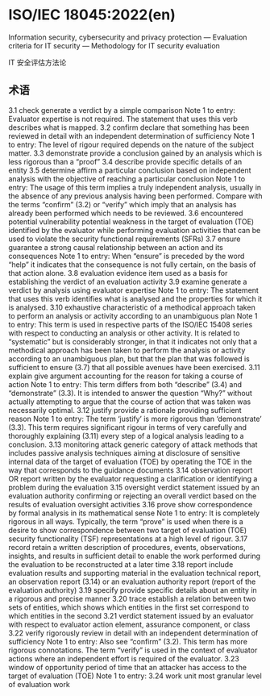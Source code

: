 # ISO/IEC 18045:2022(en)

Information security, cybersecurity and privacy protection — Evaluation criteria for IT security — Methodology for IT security evaluation


IT 安全评估方法论

## 术语
3.1
check
<evaluation> generate a verdict by a simple comparison
Note 1 to entry: Evaluator expertise is not required. The statement that uses this verb describes what is mapped.
3.2
confirm
<evaluation> declare that something has been reviewed in detail with an independent determination of sufficiency
Note 1 to entry: The level of rigour required depends on the nature of the subject matter.
3.3
demonstrate
<evaluation> provide a conclusion gained by an analysis which is less rigorous than a “proof”
3.4
describe
<evaluation> provide specific details of an entity
3.5
determine
<evaluation> affirm a particular conclusion based on independent analysis with the objective of reaching a particular conclusion
Note 1 to entry: The usage of this term implies a truly independent analysis, usually in the absence of any previous analysis having been performed. Compare with the terms “confirm” (3.2) or “verify” which imply that an analysis has already been performed which needs to be reviewed.
3.6
encountered potential vulnerability
potential weakness in the target of evaluation (TOE) identified by the evaluator while performing evaluation activities that can be used to violate the security functional requirements (SFRs)
3.7
ensure
<evaluation> guarantee a strong causal relationship between an action and its consequences
Note 1 to entry: When “ensure” is preceded by the word “help” it indicates that the consequence is not fully certain, on the basis of that action alone.
3.8
evaluation evidence
item used as a basis for establishing the verdict of an evaluation activity
3.9
examine
<evaluation> generate a verdict by analysis using evaluator expertise
Note 1 to entry: The statement that uses this verb identifies what is analysed and the properties for which it is analysed.
3.10
exhaustive
<evaluation> characteristic of a methodical approach taken to perform an analysis or activity according to an unambiguous plan
Note 1 to entry: This term is used in respective parts of the ISO/IEC 15408 series with respect to conducting an analysis or other activity. It is related to “systematic” but is considerably stronger, in that it indicates not only that a methodical approach has been taken to perform the analysis or activity according to an unambiguous plan, but that the plan that was followed is sufficient to ensure (3.7) that all possible avenues have been exercised.
3.11
explain
<evaluation> give argument accounting for the reason for taking a course of action
Note 1 to entry: This term differs from both “describe” (3.4) and “demonstrate” (3.3). It is intended to answer the question “Why?” without actually attempting to argue that the course of action that was taken was necessarily optimal.
3.12
justify
<evaluation> provide a rationale providing sufficient reason
Note 1 to entry: The term ‘justify’ is more rigorous than ‘demonstrate’ (3.3). This term requires significant rigour in terms of very carefully and thoroughly explaining (3.11) every step of a logical analysis leading to a conclusion.
3.13
monitoring attack
generic category of attack methods that includes passive analysis techniques aiming at disclosure of sensitive internal data of the target of evaluation (TOE) by operating the TOE in the way that corresponds to the guidance documents
3.14
observation report
OR
report written by the evaluator requesting a clarification or identifying a problem during the evaluation
3.15
oversight verdict
statement issued by an evaluation authority confirming or rejecting an overall verdict based on the results of evaluation oversight activities
3.16
prove
<evaluation> show correspondence by formal analysis in its mathematical sense
Note 1 to entry: It is completely rigorous in all ways. Typically, the term “prove” is used when there is a desire to show correspondence between two target of evaluation (TOE) security functionality (TSF) representations at a high level of rigour.
3.17
record
<evaluation> retain a written description of procedures, events, observations, insights, and results in sufficient detail to enable the work performed during the evaluation to be reconstructed at a later time
3.18
report
<evaluation> include evaluation results and supporting material in the evaluation technical report, an observation report (3.14) or an evaluation authority report (report of the evaluation authority)
3.19
specify
<evaluation> provide specific details about an entity in a rigorous and precise manner
3.20
trace
<evaluation> establish a relation between two sets of entities, which shows which entities in the first set correspond to which entities in the second
3.21
verdict
statement issued by an evaluator with respect to evaluator action element, assurance component, or class
3.22
verify
<evaluation> rigorously review in detail with an independent determination of sufficiency
Note 1 to entry: Also see “confirm” (3.2). This term has more rigorous connotations. The term “verify” is used in the context of evaluator actions where an independent effort is required of the evaluator.
3.23
window of opportunity
period of time that an attacker has access to the target of evaluation (TOE)
Note 1 to entry:
3.24
work unit
most granular level of evaluation work